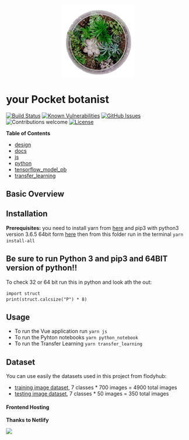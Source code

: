 <p align="center">
    <img src="./design/logo.jpg" width="200px"/>
</p>

# your Pocket botanist

[![Build Status](https://travis-ci.org/Giorat/pocketbotanist.svg?branch=master)](https://travis-ci.org/Giorat/pocketbotanist)
[![Known Vulnerabilities](https://snyk.io/test/github/Giorat/pocketbotanist/badge.svg?targetFile=js%2Fpackage.json)](https://snyk.io/test/github/Giorat/pocketbotanist?targetFile=js%2Fpackage.json)
[![GitHub Issues](https://img.shields.io/github/issues/giorat/pocketbotanist.svg)](https://github.com/giorat/pocketbotanist/issues)
![Contributions welcome](https://img.shields.io/badge/contributions-welcome-orange.svg)
[![License](https://img.shields.io/badge/license-MIT-blue.svg)](https://opensource.org/licenses/MIT)

**Table of Contents**

- [design](./design)
- [docs](./docs)
- [js](./js)
- [python](./python)
- [tensorflow_model_pb](./tensorflow_model_pb)
- [transfer_learning](./transfer_learning)

## Basic Overview

## Installation

**Prerequisites:** you need to install yarn from [here](https://yarnpkg.com/lang/en/docs/install/) and pip3 with python3 version 3.6.5 64bit form [here](https://www.python.org/downloads/release/python-365/) then from this folder run in the terminal `yarn install-all`

## Be sure to run Python 3 and pip3 and 64BIT version of python!!

To check 32 or 64 bit run this in python and look ath the out:

```
import struct
print(struct.calcsize("P") * 8)
```

## Usage

- To run the Vue application run `yarn js`
- To run the Pyhton notebooks `yarn python_notebook`
- To run the Transfer Learning `yarn transfer_learning`

## Dataset

You can use easily the datasets used in this project from flodyhub:

- [training image dataset](https://www.floydhub.com/riccardogiorato/datasets/pocketbotanist-training), 7 classes \* 700 images = 4900 total images
- [testing image dataset](https://www.floydhub.com/riccardogiorato/datasets/pocketbotanist-test), 7 classes \* 50 images = 350 total images

#### Frontend Hosting

**Thanks to Netlify**

<a href="https://www.netlify.com">
<img src="https://www.netlify.com/img/global/badges/netlify-color-bg.svg"/>
</a>
